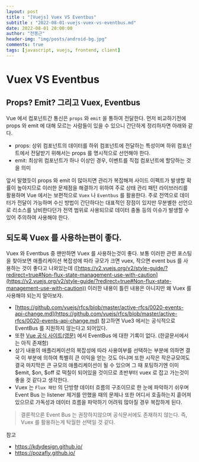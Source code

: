 ```yaml
---
layout: post
title : "[Vuejs] Vuex VS Eventbus"
subtitle : "2022-08-01-vuejs-vuex-vs-eventbus.md"
date: 2022-08-01 20:00:00
author: "전봉근"
header-img: "img/posts/android-bg.jpg"
comments: true
tags: [javascript, vuejs, frontend, client]
---
```


# Vuex VS Eventbus

## Props? Emit? 그리고 Vuex, Eventbus
Vue 에서 컴포넌트간 통신은 `props` 와 `emit` 을 통하여 전달한다.
먼저 비교하기전에 props 와 emit 에 대해 모르는 사람들이 있을 수 있으니 간단하게 정리하자면 아래와 같다.
- props: 상위 컴포넌트의 데이터를 하위 컴포넌트에 전달하는 특성이며 하위 컴포넌트에서 전달받기 위해서는 props 를 명시적으로 선언해야 한다.
- emit: 최상위 컴포넌트가 하나 이상인 경우, 이벤트를 직접 컴포넌트에 할당하는 것을 의미

앞서 말했듯이 props 와 emit 이 많아지면 관리가 복잡해져 사이드 이펙트가 발생할 확률이 높아지므로 이러한 문제점을 해결하기 위하여 주로 상태 관리 패턴 라이브러리를 활용하며 Vue 에서는 보편적으로 `Vuex` 나 `Eventbus` 를 활용한다.
주로 전역으로 데이터가 전달이 가능하며 수신 방법이 간단하다는 대표적인 장점이 있지만 무분별한 선언으로 리소스를 낭비한다던가 전역 범위로 사용되므로 데이터 충돌 등의 이슈가 발생할 수 있어 주의하여 사용해야 한다.

## 되도록 Vuex 를 사용하는편이 좋다.
Vuex 와 Eventbus 중 왠만하면 Vuex 를 사용하는것이 좋다.
보통 이러한 관련 포스팅을 찾아보면 애플리케이션 복잡성에 따라 규모가 크면 vuex, 작으면 event bus 를 사용하는 것이 좋다고 나와있는데 ([https://v2.vuejs.org/v2/style-guide/?redirect=true#Non-flux-state-management-use-with-caution](https://v2.vuejs.org/v2/style-guide/?redirect=true#Non-flux-state-management-use-with-caution)) 이러한 내용이 틀린 내용은 아니지만
왜 Vuex 를 사용해야 되는지 알아보자.
- [https://github.com/vuejs/rfcs/blob/master/active-rfcs/0020-events-api-change.md](https://github.com/vuejs/rfcs/blob/master/active-rfcs/0020-events-api-change.md) 참고하면 Vue3 에서는 공식적으로 EventBus 를 지원하지 않는다고 되어있다.
- 또한 [Vue 공식 사이트(영문)](https://vuejs.org/) 에서 EventBus 에 대한 기록이 없다. (한글문서에서는 아직 존재함)
- 상기 내용의 애플리케이션의 복잡성에 따라 사용여부를 선택하는 부분에 의하면 결국 이 부분에 의하여 특별히 큰 이익을 얻는 것도 아니며 또한 시작은 작은규모여도 결국 마지막은 큰 규모의 애플리케이션이 될 수 있으며 그 때 포팅하기엔 이미 $emit, $on, $off 로 떡칠이 되어있을 것이므로 초반부터 vuex 로 잡고 가는것이 좋을 것 같다고 생각한다.
- Vuex 는 `Flux 패턴` 의 단방향 데이터 흐름의 구조이므로 한 눈에 파악하기 쉬우며 Event Bus 는 listener 제거를 안했을 때의 문제나 또한 어디서 호출하는지 흩어져 있으므로 가독성과 데이터 흐름을 파악하기 어려워 많아질 경우 복잡하게 된다.

> 결론적으론 Event Bus 는 권장하지않으며 공식문서에도 존재하지 않는다. 즉, Vuex 를 활용하는게 탁월한 선택일 것 같다.

참고
- https://kdydesign.github.io/
- https://pozafly.github.io/